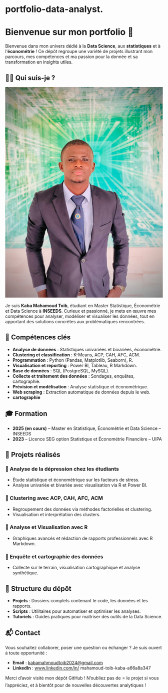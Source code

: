 # portfolio-data-analyst.
# Bienvenue sur mon portfolio 🚀

Bienvenue dans mon univers dédié à la **Data Science**, aux **statistiques** et à l’**économétrie** ! Ce dépôt regroupe une variété de projets illustrant mon parcours, mes compétences et ma passion pour la donnée et sa transformation en insights utiles.

## 👨‍💻 Qui suis-je ?
![Ma photo](kabaphoto.jpg)

Je suis **Kaba Mahamoud Toib**, étudiant en Master Statistique, Économétrie et Data Science à **INSEEDS**. Curieux et passionné, je mets en œuvre mes compétences pour analyser, modéliser et visualiser les données, tout en apportant des solutions concrètes aux problématiques rencontrées.

## 🧠 Compétences clés

- **Analyse de données** : Statistiques univariées et bivariées, économétrie.
- **Clustering et classification** : K-Means, ACP, CAH, AFC, ACM.
- **Programmation** : Python (Pandas, Matplotlib, Seaborn), R.
- **Visualisation et reporting** : Power BI, Tableau, R Markdown.
- **Base de données** : SQL (PostgreSQL, MySQL).
- **Collecte et traitement des données** : Sondages, enquêtes, cartographie.
- **Prévision et modélisation** : Analyse statistique et économétrique.
- **Web scraping** : Extraction automatique de données depuis le web.
- **cartographie**
## 🎓 Formation

- **2025 (en cours)** – Master en Statistique, Économétrie et Data Science – INSEEDS  
- **2023** – Licence SEG option Statistique et Économétrie Financière – UIPA

## 🚀 Projets réalisés

### 📌 Analyse de la dépression chez les étudiants  
- Étude statistique et économétrique sur les facteurs de stress.  
- Analyse univariée et bivariée avec visualisation via R et Power BI.

### 📌 Clustering avec ACP, CAH, AFC, ACM  
- Regroupement des données via méthodes factorielles et clustering.  
- Visualisation et interprétation des clusters.

### 📌 Analyse et Visualisation avec R  
- Graphiques avancés et rédaction de rapports professionnels avec R Markdown.

### 📌 Enquête et cartographie des données  
- Collecte sur le terrain, visualisation cartographique et analyse synthétique.

## 📂 Structure du dépôt

- **Projets** : Dossiers complets contenant le code, les données et les rapports.
- **Scripts** : Utilitaires pour automatiser et optimiser les analyses.
- **Tutoriels** : Guides pratiques pour maîtriser des outils de la Data Science.

## 📬 Contact

Vous souhaitez collaborer, poser une question ou échanger ? Je suis ouvert à toute opportunité :

- **Email** : kabamahmoudtoib2024@gmail.com  
- **LinkedIn** : www.linkedin.com/in/
mahamoud-toib-kaba-a66a8a347

Merci d’avoir visité mon dépôt GitHub ! N’oubliez pas de ⭐ le projet si vous l’appréciez, et à bientôt pour de nouvelles découvertes analytiques !

